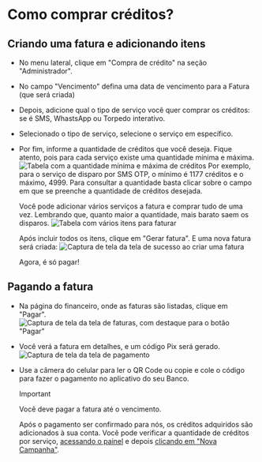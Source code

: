 <script setup>
  import NoteComponent from './components/Note.md';
  import AsideArticle from './components/AsideArticle.vue';
</script>

<div style="margin-bottom: 2rem">
  <NoteComponent/>
</div>

# Como comprar créditos?

  <AsideArticle/>

## Criando uma fatura e adicionando itens

- No menu lateral, clique em "Compra de crédito" na seção "Administrador".
- No campo "Vencimento" defina uma data de vencimento para a Fatura (que será criada)
- Depois, adicione qual o tipo de serviço você quer comprar os créditos: se é SMS, WhastsApp ou Torpedo interativo.
- Selecionado o tipo de serviço, selecione o serviço em específico.
- Por fim, informe a quantidade de créditos que você deseja. Fique atento, pois para cada serviço existe uma quantidade
  mínima e máxima.
  ![Tabela com a quantidade mínima e máxima de créditos](/img/tutorial/table-count.png)
  Por exemplo, para o serviço de disparo por SMS OTP, o mínimo é 1177 créditos e o máximo, 4999. Para consultar a
  quantidade basta clicar sobre o campo em que se preenche a quantidade de créditos desejada.

  Você pode adicionar vários serviços a fatura e comprar tudo de uma vez. Lembrando que, quanto maior a quantidade, mais
  barato saem os disparos.
  ![Tabela com vários itens para faturar](/img/tutorial/table-items.png)

  Após incluir todos os itens, clique em "Gerar fatura". E uma nova fatura será criada:
  ![Captura de tela da tela de sucesso ao criar uma fatura](/img/tutorial/new-bill.png)

  Agora, é só pagar!

## Pagando a fatura

  - Na página do financeiro, onde as faturas são listadas, clique em "Pagar".
    ![Captura de tela da tela de faturas, com destaque para o botão "Pagar"](/img/tutorial/all-bills.png)

  - Você verá a fatura em detalhes, e um código Pix será gerado.
    ![Captura de tela da tela de pagamento](/img/tutorial/pay-bill.png)    

  - Use a câmera do celular para ler o QR Code ou copie e cole o código para fazer o pagamento no aplicativo do seu Banco.

    > [!IMPORTANT]
    > Você deve pagar a fatura até o vencimento.
  
    Após o pagamento ser confirmado para nós, os créditos adquiridos são adicionados à sua conta. Você pode verificar a quantidade de créditos por serviço, [acessando o painel](https://painel.allcancesms.com.br/app) e depois [clicando em "Nova Campanha"](https://painel.allcancesms.com.br/app#!/campanha/new). 